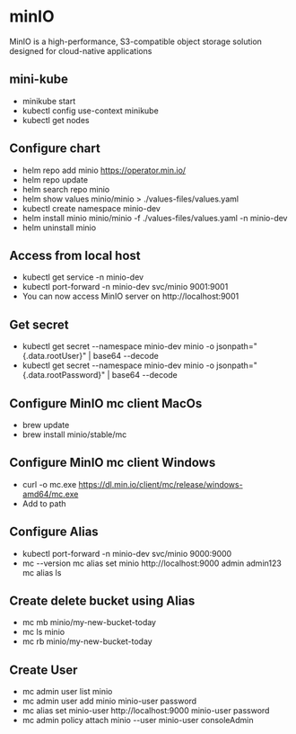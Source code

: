 # minIO
MinIO is a high-performance, S3-compatible object storage solution designed for cloud-native applications

## mini-kube ##
- minikube start
- kubectl config use-context minikube
- kubectl get nodes

## Configure chart ##
- helm repo add minio https://operator.min.io/
- helm repo update
- helm search repo minio
- helm show values minio/minio > ./values-files/values.yaml
- kubectl create namespace minio-dev
- helm install minio minio/minio -f ./values-files/values.yaml -n minio-dev
- helm uninstall minio

## Access from local host ##
- kubectl get service -n minio-dev
- kubectl port-forward -n minio-dev svc/minio 9001:9001
- You can now access MinIO server on http://localhost:9001

## Get secret ##
- kubectl get secret --namespace minio-dev minio -o jsonpath="{.data.rootUser}" | base64 --decode
- kubectl get secret --namespace minio-dev minio -o jsonpath="{.data.rootPassword}" | base64 --decode

## Configure MinIO mc client MacOs ##
- brew update
- brew install minio/stable/mc

## Configure MinIO mc client Windows ##
- curl -o mc.exe https://dl.min.io/client/mc/release/windows-amd64/mc.exe
- Add to path

## Configure Alias ##
- kubectl port-forward -n minio-dev svc/minio 9000:9000
- mc --version
  mc alias set minio http://localhost:9000 admin admin123
  mc alias ls

## Create delete bucket using Alias ##
- mc mb minio/my-new-bucket-today
- mc ls minio
- mc rb minio/my-new-bucket-today

## Create User ##
- mc admin user list minio
- mc admin user add minio minio-user password
- mc alias set minio-user http://localhost:9000 minio-user password
- mc admin policy attach minio --user minio-user consoleAdmin

